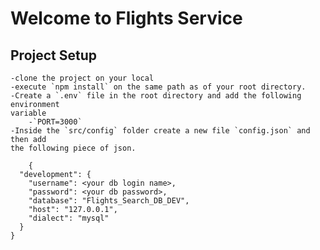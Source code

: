 # Welcome to Flights Service

## Project Setup
    -clone the project on your local
    -execute `npm install` on the same path as of your root directory.
    -Create a `.env` file in the root directory and add the following environment
    variable
        -`PORT=3000`
    -Inside the `src/config` folder create a new file `config.json` and then add
    the following piece of json.
    
```
    {
  "development": {
    "username": <your db login name>,
    "password": <your db password>,
    "database": "Flights_Search_DB_DEV",
    "host": "127.0.0.1",
    "dialect": "mysql"
  }
}
```

    